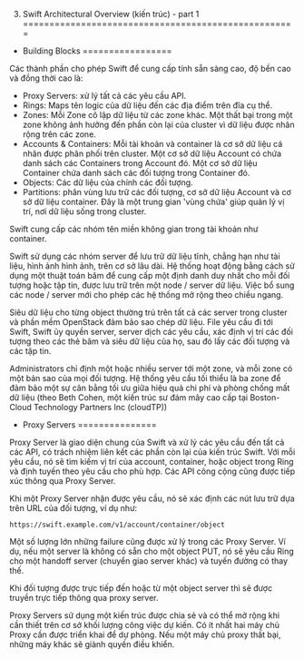 3. Swift Architectural Overview (kiến trúc) - part 1
====================================================

* Building Blocks
=================

Các thành phần cho phép Swift để cung cấp tính sẵn sàng cao, độ bền cao và đồng thời cao là:

- Proxy Servers: xử lý tất cả các yêu cầu API.
- Rings: Maps tên logic của dữ liệu đến các địa điểm trên đĩa cụ thể.
- Zones: Mỗi Zone cô lập dữ liệu từ các zone khác. Một thất bại trong một zone không ảnh hưởng 
đến phần còn lại của cluster vì dữ liệu được nhân rộng trên các zone.
- Accounts & Containers: Mỗi tài khoản và container là cơ sở dữ liệu cá nhân được phân phối trên
cluster. Một cơ sở dữ liệu Account có chứa danh sách các Containers trong Account đó. Một cơ sở
dữ liệu Container chứa danh sách các đối tượng trong Container đó.
- Objects: Các dữ liệu của chính các đối tượng.
- Partitions: phân vùng lưu trữ các đối tượng, cơ sở dữ liệu Account và cơ sở dữ liệu container. 
Đây là một trung gian 'vùng chứa' giúp quản lý vị trí, nơi dữ liệu sống trong cluster.

Swift cung cấp các nhóm tên miền không gian trong tài khoản như container.

Swift sử dụng các nhóm server để lưu trữ dữ liệu tĩnh, chẳng hạn như tài liệu, hình ảnh hình ảnh,
trên cơ sở lâu dài. Hệ thống hoạt động bằng cách sử dụng một thuật toán băm để cung cấp một định
danh duy nhất cho mỗi đối tượng hoặc tập tin, được lưu trữ trên một node / server dữ liệu. Việc bổ 
sung các node / server mới cho phép các hệ thống mở rộng theo chiều ngang.

Siêu dữ liệu cho từng object thường trú trên tất cả các server trong cluster và phần mềm OpenStack 
đảm bảo sao chép dữ liệu. File yêu cầu đi tới Swift, Swift ủy quyền server, server dịch các yêu cầu,
xác định vị trí các đối tượng theo các thẻ băm và siêu dữ liệu của họ, sau đó lấy các đối tượng và 
các tập tin.

Administrators chỉ định một hoặc nhiều server tới một zone, và mỗi zone có một bản sao của mọi đối
tượng. Hệ thống yêu cầu tối thiểu là ba zone để đảm bảo một sự cân bằng tối ưu giữa hiệu quả chi phí
và phòng chống mất dữ liệu (theo Beth Cohen, một kiến trúc sư đám mây cao cấp tại Boston-Cloud Technology
Partners Inc (cloudTP))

* Proxy Servers
===============

Proxy Server là giao diện chung của Swift và xử lý các yêu cầu đến tất cả các API, có trách nhiệm 
liên kết các phần còn lại của kiến ​​trúc Swift. Với mỗi yêu cầu, nó sẽ tìm kiếm vị trí của account,
container, hoặc object trong Ring và định tuyến theo yêu cầu cho phù hợp. Các API công cộng cũng 
được tiếp xúc thông qua Proxy Server.

Khi một Proxy Server nhận được yêu cầu, nó sẽ xác định các nút lưu trữ dựa trên URL của đối tượng,
ví dụ như:

    https://swift.example.com/v1/account/container/object

Một số lượng lớn những failure cũng được xử lý trong các Proxy Server. Ví dụ, nếu một server là
không có sẵn cho một object PUT, nó sẽ yêu cầu Ring cho một handoff server (chuyển giao server khác)
và tuyến đường có thay thế.

Khi đối tượng được trực tiếp đến hoặc từ một object server thì sẽ được truyền trực tiếp thông qua 
proxy server.

Proxy Servers sử dụng một kiến ​​trúc được chia sẻ và có thể mở rộng khi cần thiết trên cơ sở khối 
lượng công việc dự kiến. Có ít nhất hai máy chủ Proxy cần được triển khai để dự phòng. Nếu một máy
chủ proxy thất bại, những máy khác sẽ giành quyền điều khiển.
